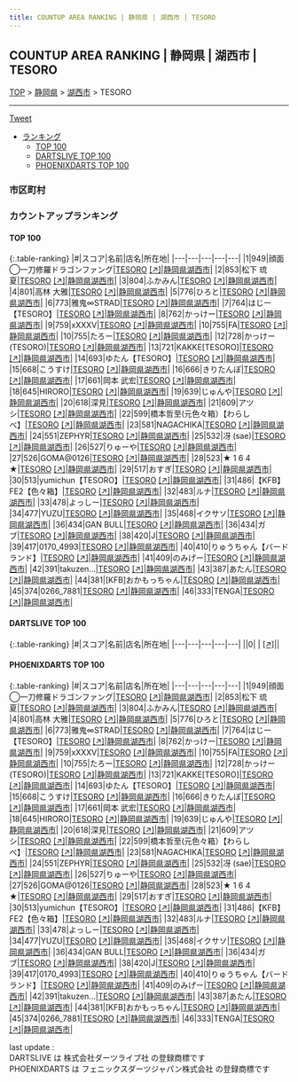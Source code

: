 ```yaml
---
title: COUNTUP AREA RANKING | 静岡県 | 湖西市 | TESORO
---
```

## COUNTUP AREA RANKING | 静岡県 | 湖西市 | TESORO

[TOP](/darts/rank/) > [静岡県](/darts/rank/静岡県/) > [湖西市](/darts/rank/静岡県/湖西市/) > TESORO

___

<a href="https://twitter.com/share?ref_src=twsrc%5Etfw" data-text="COUNTUP AREA RANKING | 静岡県湖西市TESORO" class="twitter-share-button" data-hashtags="DARTSLIVE,PHOENIXDARTS,darts,ダーツ" data-show-count="false">Tweet</a>

* [ランキング](#カウントアップランキング)
    * [TOP 100](#top-100)
    * [DARTSLIVE TOP 100](#dartslive-top-100)
    * [PHOENIXDARTS TOP 100](#phoenixdarts-top-100)

### 市区町村

<ul>

</ul>

### カウントアップランキング

#### TOP 100



{:.table-ranking}
|#|スコア|名前|店名|所在地|
|---|---|---|---|---|
|1|949|<span class="rank-name-pd">顔面◯一刀修羅ドラゴンファング</span>|<a href="/darts/rank/shops/94634.html">TESORO</a> <a href="https://vs.phoenixdarts.com/jp/shop/shopDetailInfo/s_94634?s_seq=94634">[↗]</a>|<a href="/darts/rank/静岡県/湖西市">静岡県湖西市</a>|
|2|853|<span class="rank-name-pd"><span class="pro-icon-pd"></span>松下 琉夏</span>|<a href="/darts/rank/shops/94634.html">TESORO</a> <a href="https://vs.phoenixdarts.com/jp/shop/shopDetailInfo/s_94634?s_seq=94634">[↗]</a>|<a href="/darts/rank/静岡県/湖西市">静岡県湖西市</a>|
|3|804|<span class="rank-name-pd">ふかみん</span>|<a href="/darts/rank/shops/94634.html">TESORO</a> <a href="https://vs.phoenixdarts.com/jp/shop/shopDetailInfo/s_94634?s_seq=94634">[↗]</a>|<a href="/darts/rank/静岡県/湖西市">静岡県湖西市</a>|
|4|801|<span class="rank-name-pd">高林 大雅</span>|<a href="/darts/rank/shops/94634.html">TESORO</a> <a href="https://vs.phoenixdarts.com/jp/shop/shopDetailInfo/s_94634?s_seq=94634">[↗]</a>|<a href="/darts/rank/静岡県/湖西市">静岡県湖西市</a>|
|5|776|<span class="rank-name-pd">ひろと</span>|<a href="/darts/rank/shops/94634.html">TESORO</a> <a href="https://vs.phoenixdarts.com/jp/shop/shopDetailInfo/s_94634?s_seq=94634">[↗]</a>|<a href="/darts/rank/静岡県/湖西市">静岡県湖西市</a>|
|6|773|<span class="rank-name-pd">雅鬼∞STRAD</span>|<a href="/darts/rank/shops/94634.html">TESORO</a> <a href="https://vs.phoenixdarts.com/jp/shop/shopDetailInfo/s_94634?s_seq=94634">[↗]</a>|<a href="/darts/rank/静岡県/湖西市">静岡県湖西市</a>|
|7|764|<span class="rank-name-pd">はじー【TESORO】</span>|<a href="/darts/rank/shops/94634.html">TESORO</a> <a href="https://vs.phoenixdarts.com/jp/shop/shopDetailInfo/s_94634?s_seq=94634">[↗]</a>|<a href="/darts/rank/静岡県/湖西市">静岡県湖西市</a>|
|8|762|<span class="rank-name-pd">かっけー</span>|<a href="/darts/rank/shops/94634.html">TESORO</a> <a href="https://vs.phoenixdarts.com/jp/shop/shopDetailInfo/s_94634?s_seq=94634">[↗]</a>|<a href="/darts/rank/静岡県/湖西市">静岡県湖西市</a>|
|9|759|<span class="rank-name-pd">xXXXV</span>|<a href="/darts/rank/shops/94634.html">TESORO</a> <a href="https://vs.phoenixdarts.com/jp/shop/shopDetailInfo/s_94634?s_seq=94634">[↗]</a>|<a href="/darts/rank/静岡県/湖西市">静岡県湖西市</a>|
|10|755|<span class="rank-name-pd">FA</span>|<a href="/darts/rank/shops/94634.html">TESORO</a> <a href="https://vs.phoenixdarts.com/jp/shop/shopDetailInfo/s_94634?s_seq=94634">[↗]</a>|<a href="/darts/rank/静岡県/湖西市">静岡県湖西市</a>|
|10|755|<span class="rank-name-pd">たろー</span>|<a href="/darts/rank/shops/94634.html">TESORO</a> <a href="https://vs.phoenixdarts.com/jp/shop/shopDetailInfo/s_94634?s_seq=94634">[↗]</a>|<a href="/darts/rank/静岡県/湖西市">静岡県湖西市</a>|
|12|728|<span class="rank-name-pd">かっけー(TESORO)</span>|<a href="/darts/rank/shops/94634.html">TESORO</a> <a href="https://vs.phoenixdarts.com/jp/shop/shopDetailInfo/s_94634?s_seq=94634">[↗]</a>|<a href="/darts/rank/静岡県/湖西市">静岡県湖西市</a>|
|13|721|<span class="rank-name-pd">KAKKE[TESORO]</span>|<a href="/darts/rank/shops/94634.html">TESORO</a> <a href="https://vs.phoenixdarts.com/jp/shop/shopDetailInfo/s_94634?s_seq=94634">[↗]</a>|<a href="/darts/rank/静岡県/湖西市">静岡県湖西市</a>|
|14|693|<span class="rank-name-pd">ゆたん【TESORO】</span>|<a href="/darts/rank/shops/94634.html">TESORO</a> <a href="https://vs.phoenixdarts.com/jp/shop/shopDetailInfo/s_94634?s_seq=94634">[↗]</a>|<a href="/darts/rank/静岡県/湖西市">静岡県湖西市</a>|
|15|668|<span class="rank-name-pd">こうすけ</span>|<a href="/darts/rank/shops/94634.html">TESORO</a> <a href="https://vs.phoenixdarts.com/jp/shop/shopDetailInfo/s_94634?s_seq=94634">[↗]</a>|<a href="/darts/rank/静岡県/湖西市">静岡県湖西市</a>|
|16|666|<span class="rank-name-pd">きりたんぽ</span>|<a href="/darts/rank/shops/94634.html">TESORO</a> <a href="https://vs.phoenixdarts.com/jp/shop/shopDetailInfo/s_94634?s_seq=94634">[↗]</a>|<a href="/darts/rank/静岡県/湖西市">静岡県湖西市</a>|
|17|661|<span class="rank-name-pd">岡本 武宏</span>|<a href="/darts/rank/shops/94634.html">TESORO</a> <a href="https://vs.phoenixdarts.com/jp/shop/shopDetailInfo/s_94634?s_seq=94634">[↗]</a>|<a href="/darts/rank/静岡県/湖西市">静岡県湖西市</a>|
|18|645|<span class="rank-name-pd">HIRORO</span>|<a href="/darts/rank/shops/94634.html">TESORO</a> <a href="https://vs.phoenixdarts.com/jp/shop/shopDetailInfo/s_94634?s_seq=94634">[↗]</a>|<a href="/darts/rank/静岡県/湖西市">静岡県湖西市</a>|
|19|639|<span class="rank-name-pd">じゅんや</span>|<a href="/darts/rank/shops/94634.html">TESORO</a> <a href="https://vs.phoenixdarts.com/jp/shop/shopDetailInfo/s_94634?s_seq=94634">[↗]</a>|<a href="/darts/rank/静岡県/湖西市">静岡県湖西市</a>|
|20|618|<span class="rank-name-pd">深見</span>|<a href="/darts/rank/shops/94634.html">TESORO</a> <a href="https://vs.phoenixdarts.com/jp/shop/shopDetailInfo/s_94634?s_seq=94634">[↗]</a>|<a href="/darts/rank/静岡県/湖西市">静岡県湖西市</a>|
|21|609|<span class="rank-name-pd">アツシ</span>|<a href="/darts/rank/shops/94634.html">TESORO</a> <a href="https://vs.phoenixdarts.com/jp/shop/shopDetailInfo/s_94634?s_seq=94634">[↗]</a>|<a href="/darts/rank/静岡県/湖西市">静岡県湖西市</a>|
|22|599|<span class="rank-name-pd">橋本哲至(元色々箱）【わらしべ】</span>|<a href="/darts/rank/shops/94634.html">TESORO</a> <a href="https://vs.phoenixdarts.com/jp/shop/shopDetailInfo/s_94634?s_seq=94634">[↗]</a>|<a href="/darts/rank/静岡県/湖西市">静岡県湖西市</a>|
|23|581|<span class="rank-name-pd">NAGACHIKA</span>|<a href="/darts/rank/shops/94634.html">TESORO</a> <a href="https://vs.phoenixdarts.com/jp/shop/shopDetailInfo/s_94634?s_seq=94634">[↗]</a>|<a href="/darts/rank/静岡県/湖西市">静岡県湖西市</a>|
|24|551|<span class="rank-name-pd">ZEPHYR</span>|<a href="/darts/rank/shops/94634.html">TESORO</a> <a href="https://vs.phoenixdarts.com/jp/shop/shopDetailInfo/s_94634?s_seq=94634">[↗]</a>|<a href="/darts/rank/静岡県/湖西市">静岡県湖西市</a>|
|25|532|<span class="rank-name-pd">冴 (sae)</span>|<a href="/darts/rank/shops/94634.html">TESORO</a> <a href="https://vs.phoenixdarts.com/jp/shop/shopDetailInfo/s_94634?s_seq=94634">[↗]</a>|<a href="/darts/rank/静岡県/湖西市">静岡県湖西市</a>|
|26|527|<span class="rank-name-pd">りゅーや</span>|<a href="/darts/rank/shops/94634.html">TESORO</a> <a href="https://vs.phoenixdarts.com/jp/shop/shopDetailInfo/s_94634?s_seq=94634">[↗]</a>|<a href="/darts/rank/静岡県/湖西市">静岡県湖西市</a>|
|27|526|<span class="rank-name-pd">GOMA@0126</span>|<a href="/darts/rank/shops/94634.html">TESORO</a> <a href="https://vs.phoenixdarts.com/jp/shop/shopDetailInfo/s_94634?s_seq=94634">[↗]</a>|<a href="/darts/rank/静岡県/湖西市">静岡県湖西市</a>|
|28|523|<span class="rank-name-pd">★ 1 6 4 ★</span>|<a href="/darts/rank/shops/94634.html">TESORO</a> <a href="https://vs.phoenixdarts.com/jp/shop/shopDetailInfo/s_94634?s_seq=94634">[↗]</a>|<a href="/darts/rank/静岡県/湖西市">静岡県湖西市</a>|
|29|517|<span class="rank-name-pd">おすぎ</span>|<a href="/darts/rank/shops/94634.html">TESORO</a> <a href="https://vs.phoenixdarts.com/jp/shop/shopDetailInfo/s_94634?s_seq=94634">[↗]</a>|<a href="/darts/rank/静岡県/湖西市">静岡県湖西市</a>|
|30|513|<span class="rank-name-pd">yumichun【TESORO】</span>|<a href="/darts/rank/shops/94634.html">TESORO</a> <a href="https://vs.phoenixdarts.com/jp/shop/shopDetailInfo/s_94634?s_seq=94634">[↗]</a>|<a href="/darts/rank/静岡県/湖西市">静岡県湖西市</a>|
|31|486|<span class="rank-name-pd">【KFB】FE2【色々箱】</span>|<a href="/darts/rank/shops/94634.html">TESORO</a> <a href="https://vs.phoenixdarts.com/jp/shop/shopDetailInfo/s_94634?s_seq=94634">[↗]</a>|<a href="/darts/rank/静岡県/湖西市">静岡県湖西市</a>|
|32|483|<span class="rank-name-pd">ルナ</span>|<a href="/darts/rank/shops/94634.html">TESORO</a> <a href="https://vs.phoenixdarts.com/jp/shop/shopDetailInfo/s_94634?s_seq=94634">[↗]</a>|<a href="/darts/rank/静岡県/湖西市">静岡県湖西市</a>|
|33|478|<span class="rank-name-pd">よっしー</span>|<a href="/darts/rank/shops/94634.html">TESORO</a> <a href="https://vs.phoenixdarts.com/jp/shop/shopDetailInfo/s_94634?s_seq=94634">[↗]</a>|<a href="/darts/rank/静岡県/湖西市">静岡県湖西市</a>|
|34|477|<span class="rank-name-pd">YUZU</span>|<a href="/darts/rank/shops/94634.html">TESORO</a> <a href="https://vs.phoenixdarts.com/jp/shop/shopDetailInfo/s_94634?s_seq=94634">[↗]</a>|<a href="/darts/rank/静岡県/湖西市">静岡県湖西市</a>|
|35|468|<span class="rank-name-pd">イクサソ</span>|<a href="/darts/rank/shops/94634.html">TESORO</a> <a href="https://vs.phoenixdarts.com/jp/shop/shopDetailInfo/s_94634?s_seq=94634">[↗]</a>|<a href="/darts/rank/静岡県/湖西市">静岡県湖西市</a>|
|36|434|<span class="rank-name-pd">GAN BULL</span>|<a href="/darts/rank/shops/94634.html">TESORO</a> <a href="https://vs.phoenixdarts.com/jp/shop/shopDetailInfo/s_94634?s_seq=94634">[↗]</a>|<a href="/darts/rank/静岡県/湖西市">静岡県湖西市</a>|
|36|434|<span class="rank-name-pd">ガブ</span>|<a href="/darts/rank/shops/94634.html">TESORO</a> <a href="https://vs.phoenixdarts.com/jp/shop/shopDetailInfo/s_94634?s_seq=94634">[↗]</a>|<a href="/darts/rank/静岡県/湖西市">静岡県湖西市</a>|
|38|420|<span class="rank-name-pd">J</span>|<a href="/darts/rank/shops/94634.html">TESORO</a> <a href="https://vs.phoenixdarts.com/jp/shop/shopDetailInfo/s_94634?s_seq=94634">[↗]</a>|<a href="/darts/rank/静岡県/湖西市">静岡県湖西市</a>|
|39|417|<span class="rank-name-pd">0170_4993</span>|<a href="/darts/rank/shops/94634.html">TESORO</a> <a href="https://vs.phoenixdarts.com/jp/shop/shopDetailInfo/s_94634?s_seq=94634">[↗]</a>|<a href="/darts/rank/静岡県/湖西市">静岡県湖西市</a>|
|40|410|<span class="rank-name-pd">りゅうちゃん【バードランド】</span>|<a href="/darts/rank/shops/94634.html">TESORO</a> <a href="https://vs.phoenixdarts.com/jp/shop/shopDetailInfo/s_94634?s_seq=94634">[↗]</a>|<a href="/darts/rank/静岡県/湖西市">静岡県湖西市</a>|
|41|409|<span class="rank-name-pd">のみげー</span>|<a href="/darts/rank/shops/94634.html">TESORO</a> <a href="https://vs.phoenixdarts.com/jp/shop/shopDetailInfo/s_94634?s_seq=94634">[↗]</a>|<a href="/darts/rank/静岡県/湖西市">静岡県湖西市</a>|
|42|391|<span class="rank-name-pd">takuzen...</span>|<a href="/darts/rank/shops/94634.html">TESORO</a> <a href="https://vs.phoenixdarts.com/jp/shop/shopDetailInfo/s_94634?s_seq=94634">[↗]</a>|<a href="/darts/rank/静岡県/湖西市">静岡県湖西市</a>|
|43|387|<span class="rank-name-pd">あたん</span>|<a href="/darts/rank/shops/94634.html">TESORO</a> <a href="https://vs.phoenixdarts.com/jp/shop/shopDetailInfo/s_94634?s_seq=94634">[↗]</a>|<a href="/darts/rank/静岡県/湖西市">静岡県湖西市</a>|
|44|381|<span class="rank-name-pd">[KFB]おかもっちゃん</span>|<a href="/darts/rank/shops/94634.html">TESORO</a> <a href="https://vs.phoenixdarts.com/jp/shop/shopDetailInfo/s_94634?s_seq=94634">[↗]</a>|<a href="/darts/rank/静岡県/湖西市">静岡県湖西市</a>|
|45|374|<span class="rank-name-pd">0266_7881</span>|<a href="/darts/rank/shops/94634.html">TESORO</a> <a href="https://vs.phoenixdarts.com/jp/shop/shopDetailInfo/s_94634?s_seq=94634">[↗]</a>|<a href="/darts/rank/静岡県/湖西市">静岡県湖西市</a>|
|46|333|<span class="rank-name-pd">TENGA</span>|<a href="/darts/rank/shops/94634.html">TESORO</a> <a href="https://vs.phoenixdarts.com/jp/shop/shopDetailInfo/s_94634?s_seq=94634">[↗]</a>|<a href="/darts/rank/静岡県/湖西市">静岡県湖西市</a>|


#### DARTSLIVE TOP 100



{:.table-ranking}
|#|スコア|名前|店名|所在地|
|---|---|---|---|---|
||0|<span class="rank-name-dl"> </span>|<a href="/darts/rank/shops/.html"></a> <a href="">[↗]</a>|<a href="/darts/rank//"></a>|


#### PHOENIXDARTS TOP 100



{:.table-ranking}
|#|スコア|名前|店名|所在地|
|---|---|---|---|---|
|1|949|<span class="rank-name-pd">顔面◯一刀修羅ドラゴンファング</span>|<a href="/darts/rank/shops/94634.html">TESORO</a> <a href="https://vs.phoenixdarts.com/jp/shop/shopDetailInfo/s_94634?s_seq=94634">[↗]</a>|<a href="/darts/rank/静岡県/湖西市">静岡県湖西市</a>|
|2|853|<span class="rank-name-pd"><span class="pro-icon-pd"></span>松下 琉夏</span>|<a href="/darts/rank/shops/94634.html">TESORO</a> <a href="https://vs.phoenixdarts.com/jp/shop/shopDetailInfo/s_94634?s_seq=94634">[↗]</a>|<a href="/darts/rank/静岡県/湖西市">静岡県湖西市</a>|
|3|804|<span class="rank-name-pd">ふかみん</span>|<a href="/darts/rank/shops/94634.html">TESORO</a> <a href="https://vs.phoenixdarts.com/jp/shop/shopDetailInfo/s_94634?s_seq=94634">[↗]</a>|<a href="/darts/rank/静岡県/湖西市">静岡県湖西市</a>|
|4|801|<span class="rank-name-pd">高林 大雅</span>|<a href="/darts/rank/shops/94634.html">TESORO</a> <a href="https://vs.phoenixdarts.com/jp/shop/shopDetailInfo/s_94634?s_seq=94634">[↗]</a>|<a href="/darts/rank/静岡県/湖西市">静岡県湖西市</a>|
|5|776|<span class="rank-name-pd">ひろと</span>|<a href="/darts/rank/shops/94634.html">TESORO</a> <a href="https://vs.phoenixdarts.com/jp/shop/shopDetailInfo/s_94634?s_seq=94634">[↗]</a>|<a href="/darts/rank/静岡県/湖西市">静岡県湖西市</a>|
|6|773|<span class="rank-name-pd">雅鬼∞STRAD</span>|<a href="/darts/rank/shops/94634.html">TESORO</a> <a href="https://vs.phoenixdarts.com/jp/shop/shopDetailInfo/s_94634?s_seq=94634">[↗]</a>|<a href="/darts/rank/静岡県/湖西市">静岡県湖西市</a>|
|7|764|<span class="rank-name-pd">はじー【TESORO】</span>|<a href="/darts/rank/shops/94634.html">TESORO</a> <a href="https://vs.phoenixdarts.com/jp/shop/shopDetailInfo/s_94634?s_seq=94634">[↗]</a>|<a href="/darts/rank/静岡県/湖西市">静岡県湖西市</a>|
|8|762|<span class="rank-name-pd">かっけー</span>|<a href="/darts/rank/shops/94634.html">TESORO</a> <a href="https://vs.phoenixdarts.com/jp/shop/shopDetailInfo/s_94634?s_seq=94634">[↗]</a>|<a href="/darts/rank/静岡県/湖西市">静岡県湖西市</a>|
|9|759|<span class="rank-name-pd">xXXXV</span>|<a href="/darts/rank/shops/94634.html">TESORO</a> <a href="https://vs.phoenixdarts.com/jp/shop/shopDetailInfo/s_94634?s_seq=94634">[↗]</a>|<a href="/darts/rank/静岡県/湖西市">静岡県湖西市</a>|
|10|755|<span class="rank-name-pd">FA</span>|<a href="/darts/rank/shops/94634.html">TESORO</a> <a href="https://vs.phoenixdarts.com/jp/shop/shopDetailInfo/s_94634?s_seq=94634">[↗]</a>|<a href="/darts/rank/静岡県/湖西市">静岡県湖西市</a>|
|10|755|<span class="rank-name-pd">たろー</span>|<a href="/darts/rank/shops/94634.html">TESORO</a> <a href="https://vs.phoenixdarts.com/jp/shop/shopDetailInfo/s_94634?s_seq=94634">[↗]</a>|<a href="/darts/rank/静岡県/湖西市">静岡県湖西市</a>|
|12|728|<span class="rank-name-pd">かっけー(TESORO)</span>|<a href="/darts/rank/shops/94634.html">TESORO</a> <a href="https://vs.phoenixdarts.com/jp/shop/shopDetailInfo/s_94634?s_seq=94634">[↗]</a>|<a href="/darts/rank/静岡県/湖西市">静岡県湖西市</a>|
|13|721|<span class="rank-name-pd">KAKKE[TESORO]</span>|<a href="/darts/rank/shops/94634.html">TESORO</a> <a href="https://vs.phoenixdarts.com/jp/shop/shopDetailInfo/s_94634?s_seq=94634">[↗]</a>|<a href="/darts/rank/静岡県/湖西市">静岡県湖西市</a>|
|14|693|<span class="rank-name-pd">ゆたん【TESORO】</span>|<a href="/darts/rank/shops/94634.html">TESORO</a> <a href="https://vs.phoenixdarts.com/jp/shop/shopDetailInfo/s_94634?s_seq=94634">[↗]</a>|<a href="/darts/rank/静岡県/湖西市">静岡県湖西市</a>|
|15|668|<span class="rank-name-pd">こうすけ</span>|<a href="/darts/rank/shops/94634.html">TESORO</a> <a href="https://vs.phoenixdarts.com/jp/shop/shopDetailInfo/s_94634?s_seq=94634">[↗]</a>|<a href="/darts/rank/静岡県/湖西市">静岡県湖西市</a>|
|16|666|<span class="rank-name-pd">きりたんぽ</span>|<a href="/darts/rank/shops/94634.html">TESORO</a> <a href="https://vs.phoenixdarts.com/jp/shop/shopDetailInfo/s_94634?s_seq=94634">[↗]</a>|<a href="/darts/rank/静岡県/湖西市">静岡県湖西市</a>|
|17|661|<span class="rank-name-pd">岡本 武宏</span>|<a href="/darts/rank/shops/94634.html">TESORO</a> <a href="https://vs.phoenixdarts.com/jp/shop/shopDetailInfo/s_94634?s_seq=94634">[↗]</a>|<a href="/darts/rank/静岡県/湖西市">静岡県湖西市</a>|
|18|645|<span class="rank-name-pd">HIRORO</span>|<a href="/darts/rank/shops/94634.html">TESORO</a> <a href="https://vs.phoenixdarts.com/jp/shop/shopDetailInfo/s_94634?s_seq=94634">[↗]</a>|<a href="/darts/rank/静岡県/湖西市">静岡県湖西市</a>|
|19|639|<span class="rank-name-pd">じゅんや</span>|<a href="/darts/rank/shops/94634.html">TESORO</a> <a href="https://vs.phoenixdarts.com/jp/shop/shopDetailInfo/s_94634?s_seq=94634">[↗]</a>|<a href="/darts/rank/静岡県/湖西市">静岡県湖西市</a>|
|20|618|<span class="rank-name-pd">深見</span>|<a href="/darts/rank/shops/94634.html">TESORO</a> <a href="https://vs.phoenixdarts.com/jp/shop/shopDetailInfo/s_94634?s_seq=94634">[↗]</a>|<a href="/darts/rank/静岡県/湖西市">静岡県湖西市</a>|
|21|609|<span class="rank-name-pd">アツシ</span>|<a href="/darts/rank/shops/94634.html">TESORO</a> <a href="https://vs.phoenixdarts.com/jp/shop/shopDetailInfo/s_94634?s_seq=94634">[↗]</a>|<a href="/darts/rank/静岡県/湖西市">静岡県湖西市</a>|
|22|599|<span class="rank-name-pd">橋本哲至(元色々箱）【わらしべ】</span>|<a href="/darts/rank/shops/94634.html">TESORO</a> <a href="https://vs.phoenixdarts.com/jp/shop/shopDetailInfo/s_94634?s_seq=94634">[↗]</a>|<a href="/darts/rank/静岡県/湖西市">静岡県湖西市</a>|
|23|581|<span class="rank-name-pd">NAGACHIKA</span>|<a href="/darts/rank/shops/94634.html">TESORO</a> <a href="https://vs.phoenixdarts.com/jp/shop/shopDetailInfo/s_94634?s_seq=94634">[↗]</a>|<a href="/darts/rank/静岡県/湖西市">静岡県湖西市</a>|
|24|551|<span class="rank-name-pd">ZEPHYR</span>|<a href="/darts/rank/shops/94634.html">TESORO</a> <a href="https://vs.phoenixdarts.com/jp/shop/shopDetailInfo/s_94634?s_seq=94634">[↗]</a>|<a href="/darts/rank/静岡県/湖西市">静岡県湖西市</a>|
|25|532|<span class="rank-name-pd">冴 (sae)</span>|<a href="/darts/rank/shops/94634.html">TESORO</a> <a href="https://vs.phoenixdarts.com/jp/shop/shopDetailInfo/s_94634?s_seq=94634">[↗]</a>|<a href="/darts/rank/静岡県/湖西市">静岡県湖西市</a>|
|26|527|<span class="rank-name-pd">りゅーや</span>|<a href="/darts/rank/shops/94634.html">TESORO</a> <a href="https://vs.phoenixdarts.com/jp/shop/shopDetailInfo/s_94634?s_seq=94634">[↗]</a>|<a href="/darts/rank/静岡県/湖西市">静岡県湖西市</a>|
|27|526|<span class="rank-name-pd">GOMA@0126</span>|<a href="/darts/rank/shops/94634.html">TESORO</a> <a href="https://vs.phoenixdarts.com/jp/shop/shopDetailInfo/s_94634?s_seq=94634">[↗]</a>|<a href="/darts/rank/静岡県/湖西市">静岡県湖西市</a>|
|28|523|<span class="rank-name-pd">★ 1 6 4 ★</span>|<a href="/darts/rank/shops/94634.html">TESORO</a> <a href="https://vs.phoenixdarts.com/jp/shop/shopDetailInfo/s_94634?s_seq=94634">[↗]</a>|<a href="/darts/rank/静岡県/湖西市">静岡県湖西市</a>|
|29|517|<span class="rank-name-pd">おすぎ</span>|<a href="/darts/rank/shops/94634.html">TESORO</a> <a href="https://vs.phoenixdarts.com/jp/shop/shopDetailInfo/s_94634?s_seq=94634">[↗]</a>|<a href="/darts/rank/静岡県/湖西市">静岡県湖西市</a>|
|30|513|<span class="rank-name-pd">yumichun【TESORO】</span>|<a href="/darts/rank/shops/94634.html">TESORO</a> <a href="https://vs.phoenixdarts.com/jp/shop/shopDetailInfo/s_94634?s_seq=94634">[↗]</a>|<a href="/darts/rank/静岡県/湖西市">静岡県湖西市</a>|
|31|486|<span class="rank-name-pd">【KFB】FE2【色々箱】</span>|<a href="/darts/rank/shops/94634.html">TESORO</a> <a href="https://vs.phoenixdarts.com/jp/shop/shopDetailInfo/s_94634?s_seq=94634">[↗]</a>|<a href="/darts/rank/静岡県/湖西市">静岡県湖西市</a>|
|32|483|<span class="rank-name-pd">ルナ</span>|<a href="/darts/rank/shops/94634.html">TESORO</a> <a href="https://vs.phoenixdarts.com/jp/shop/shopDetailInfo/s_94634?s_seq=94634">[↗]</a>|<a href="/darts/rank/静岡県/湖西市">静岡県湖西市</a>|
|33|478|<span class="rank-name-pd">よっしー</span>|<a href="/darts/rank/shops/94634.html">TESORO</a> <a href="https://vs.phoenixdarts.com/jp/shop/shopDetailInfo/s_94634?s_seq=94634">[↗]</a>|<a href="/darts/rank/静岡県/湖西市">静岡県湖西市</a>|
|34|477|<span class="rank-name-pd">YUZU</span>|<a href="/darts/rank/shops/94634.html">TESORO</a> <a href="https://vs.phoenixdarts.com/jp/shop/shopDetailInfo/s_94634?s_seq=94634">[↗]</a>|<a href="/darts/rank/静岡県/湖西市">静岡県湖西市</a>|
|35|468|<span class="rank-name-pd">イクサソ</span>|<a href="/darts/rank/shops/94634.html">TESORO</a> <a href="https://vs.phoenixdarts.com/jp/shop/shopDetailInfo/s_94634?s_seq=94634">[↗]</a>|<a href="/darts/rank/静岡県/湖西市">静岡県湖西市</a>|
|36|434|<span class="rank-name-pd">GAN BULL</span>|<a href="/darts/rank/shops/94634.html">TESORO</a> <a href="https://vs.phoenixdarts.com/jp/shop/shopDetailInfo/s_94634?s_seq=94634">[↗]</a>|<a href="/darts/rank/静岡県/湖西市">静岡県湖西市</a>|
|36|434|<span class="rank-name-pd">ガブ</span>|<a href="/darts/rank/shops/94634.html">TESORO</a> <a href="https://vs.phoenixdarts.com/jp/shop/shopDetailInfo/s_94634?s_seq=94634">[↗]</a>|<a href="/darts/rank/静岡県/湖西市">静岡県湖西市</a>|
|38|420|<span class="rank-name-pd">J</span>|<a href="/darts/rank/shops/94634.html">TESORO</a> <a href="https://vs.phoenixdarts.com/jp/shop/shopDetailInfo/s_94634?s_seq=94634">[↗]</a>|<a href="/darts/rank/静岡県/湖西市">静岡県湖西市</a>|
|39|417|<span class="rank-name-pd">0170_4993</span>|<a href="/darts/rank/shops/94634.html">TESORO</a> <a href="https://vs.phoenixdarts.com/jp/shop/shopDetailInfo/s_94634?s_seq=94634">[↗]</a>|<a href="/darts/rank/静岡県/湖西市">静岡県湖西市</a>|
|40|410|<span class="rank-name-pd">りゅうちゃん【バードランド】</span>|<a href="/darts/rank/shops/94634.html">TESORO</a> <a href="https://vs.phoenixdarts.com/jp/shop/shopDetailInfo/s_94634?s_seq=94634">[↗]</a>|<a href="/darts/rank/静岡県/湖西市">静岡県湖西市</a>|
|41|409|<span class="rank-name-pd">のみげー</span>|<a href="/darts/rank/shops/94634.html">TESORO</a> <a href="https://vs.phoenixdarts.com/jp/shop/shopDetailInfo/s_94634?s_seq=94634">[↗]</a>|<a href="/darts/rank/静岡県/湖西市">静岡県湖西市</a>|
|42|391|<span class="rank-name-pd">takuzen...</span>|<a href="/darts/rank/shops/94634.html">TESORO</a> <a href="https://vs.phoenixdarts.com/jp/shop/shopDetailInfo/s_94634?s_seq=94634">[↗]</a>|<a href="/darts/rank/静岡県/湖西市">静岡県湖西市</a>|
|43|387|<span class="rank-name-pd">あたん</span>|<a href="/darts/rank/shops/94634.html">TESORO</a> <a href="https://vs.phoenixdarts.com/jp/shop/shopDetailInfo/s_94634?s_seq=94634">[↗]</a>|<a href="/darts/rank/静岡県/湖西市">静岡県湖西市</a>|
|44|381|<span class="rank-name-pd">[KFB]おかもっちゃん</span>|<a href="/darts/rank/shops/94634.html">TESORO</a> <a href="https://vs.phoenixdarts.com/jp/shop/shopDetailInfo/s_94634?s_seq=94634">[↗]</a>|<a href="/darts/rank/静岡県/湖西市">静岡県湖西市</a>|
|45|374|<span class="rank-name-pd">0266_7881</span>|<a href="/darts/rank/shops/94634.html">TESORO</a> <a href="https://vs.phoenixdarts.com/jp/shop/shopDetailInfo/s_94634?s_seq=94634">[↗]</a>|<a href="/darts/rank/静岡県/湖西市">静岡県湖西市</a>|
|46|333|<span class="rank-name-pd">TENGA</span>|<a href="/darts/rank/shops/94634.html">TESORO</a> <a href="https://vs.phoenixdarts.com/jp/shop/shopDetailInfo/s_94634?s_seq=94634">[↗]</a>|<a href="/darts/rank/静岡県/湖西市">静岡県湖西市</a>|


<div class="footer border-top border-gray-light mt-5 pt-3 text-right text-gray">
    last update : <span style="font-weight: italic" id="foot_last_modified"></span><br />
    DARTSLIVE は 株式会社ダーツライブ社 の登録商標です<br />
    PHOENIXDARTS は フェニックスダーツジャパン株式会社 の登録商標です<br />
</div>

<script src="https://cdnjs.cloudflare.com/ajax/libs/jquery.tablesorter/2.31.3/js/jquery.tablesorter.min.js" integrity="sha512-qzgd5cYSZcosqpzpn7zF2ZId8f/8CHmFKZ8j7mU4OUXTNRd5g+ZHBPsgKEwoqxCtdQvExE5LprwwPAgoicguNg==" crossorigin="anonymous" referrerpolicy="no-referrer"></script>
<link rel="stylesheet" href="https://cdnjs.cloudflare.com/ajax/libs/jquery.tablesorter/2.31.3/css/theme.default.min.css" integrity="sha512-wghhOJkjQX0Lh3NSWvNKeZ0ZpNn+SPVXX1Qyc9OCaogADktxrBiBdKGDoqVUOyhStvMBmJQ8ZdMHiR3wuEq8+w==" crossorigin="anonymous" referrerpolicy="no-referrer" />
<script>
$(function() {
    $(".table-ranking").tablesorter({sortList:[[0, 0]]});
    $("#foot_last_modified").text(formatDate(new Date(document.lastModified), 'yyyy-MM-dd HH:mm:ss'));
});
</script>

<script async src="https://platform.twitter.com/widgets.js" charset="utf-8"></script>